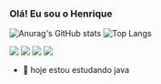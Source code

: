 ### Olá! Eu sou o Henrique
![Anurag's GitHub stats](https://github-readme-stats.vercel.app/api?username=HenriqueVenturini&show_icons=true&theme=radical)
![Top Langs](https://github-readme-stats.vercel.app/api/top-langs/?username=HenriqueVenturini&layout=compact&theme=radical)

<div>
        <a href="mailto:kaiserdeveloper23@gmail.com" target="_blank"><img src="https://img.shields.io/badge/Gmail-D14836?style=for-the-badge&logo=gmail&logoColor=white"></a>
        <a href="https://www.instagram.com/eu_kkaiser/" target="_blank"><img src="https://img.shields.io/badge/Instagram-E4405F?style=for-the-badge&logo=instagram&logoColor=white" target="_blank"></a>
        <a href="https://wa.me/5511958317140" target="_blank"><img src="https://img.shields.io/badge/WhatsApp-25D366?style=for-the-badge&logo=whatsapp&logoColor=white" target="_blank"></a>
        <a href="https://www.linkedin.com/in/henrique-venturini-09427128b/" target="_blank"><img src="https://img.shields.io/badge/LinkedIn-0077B5?style=for-the-badge&logo=linkedin&logoColor=white" target="_blank"></a>
    </div>
    
- 🔭 hoje estou estudando java
